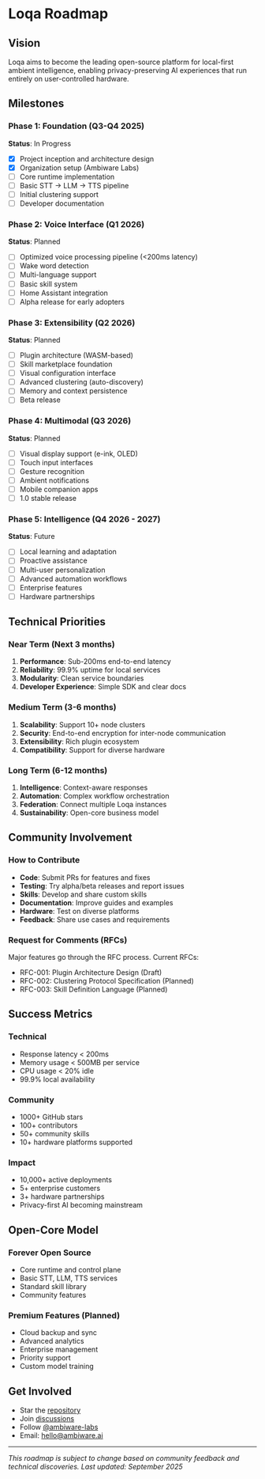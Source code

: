 # Loqa Roadmap

## Vision

Loqa aims to become the leading open-source platform for local-first ambient intelligence, enabling privacy-preserving AI experiences that run entirely on user-controlled hardware.

## Milestones

### Phase 1: Foundation (Q3-Q4 2025)
**Status**: In Progress

- [x] Project inception and architecture design
- [x] Organization setup (Ambiware Labs)
- [ ] Core runtime implementation
- [ ] Basic STT → LLM → TTS pipeline
- [ ] Initial clustering support
- [ ] Developer documentation

### Phase 2: Voice Interface (Q1 2026)
**Status**: Planned

- [ ] Optimized voice processing pipeline (<200ms latency)
- [ ] Wake word detection
- [ ] Multi-language support
- [ ] Basic skill system
- [ ] Home Assistant integration
- [ ] Alpha release for early adopters

### Phase 3: Extensibility (Q2 2026)
**Status**: Planned

- [ ] Plugin architecture (WASM-based)
- [ ] Skill marketplace foundation
- [ ] Visual configuration interface
- [ ] Advanced clustering (auto-discovery)
- [ ] Memory and context persistence
- [ ] Beta release

### Phase 4: Multimodal (Q3 2026)
**Status**: Planned

- [ ] Visual display support (e-ink, OLED)
- [ ] Touch input interfaces
- [ ] Gesture recognition
- [ ] Ambient notifications
- [ ] Mobile companion apps
- [ ] 1.0 stable release

### Phase 5: Intelligence (Q4 2026 - 2027)
**Status**: Future

- [ ] Local learning and adaptation
- [ ] Proactive assistance
- [ ] Multi-user personalization
- [ ] Advanced automation workflows
- [ ] Enterprise features
- [ ] Hardware partnerships

## Technical Priorities

### Near Term (Next 3 months)
1. **Performance**: Sub-200ms end-to-end latency
2. **Reliability**: 99.9% uptime for local services
3. **Modularity**: Clean service boundaries
4. **Developer Experience**: Simple SDK and clear docs

### Medium Term (3-6 months)
1. **Scalability**: Support 10+ node clusters
2. **Security**: End-to-end encryption for inter-node communication
3. **Extensibility**: Rich plugin ecosystem
4. **Compatibility**: Support for diverse hardware

### Long Term (6-12 months)
1. **Intelligence**: Context-aware responses
2. **Automation**: Complex workflow orchestration
3. **Federation**: Connect multiple Loqa instances
4. **Sustainability**: Open-core business model

## Community Involvement

### How to Contribute

- **Code**: Submit PRs for features and fixes
- **Testing**: Try alpha/beta releases and report issues
- **Skills**: Develop and share custom skills
- **Documentation**: Improve guides and examples
- **Hardware**: Test on diverse platforms
- **Feedback**: Share use cases and requirements

### Request for Comments (RFCs)

Major features go through the RFC process. Current RFCs:

- RFC-001: Plugin Architecture Design (Draft)
- RFC-002: Clustering Protocol Specification (Planned)
- RFC-003: Skill Definition Language (Planned)

## Success Metrics

### Technical
- Response latency < 200ms
- Memory usage < 500MB per service
- CPU usage < 20% idle
- 99.9% local availability

### Community
- 1000+ GitHub stars
- 100+ contributors
- 50+ community skills
- 10+ hardware platforms supported

### Impact
- 10,000+ active deployments
- 5+ enterprise customers
- 3+ hardware partnerships
- Privacy-first AI becoming mainstream

## Open-Core Model

### Forever Open Source
- Core runtime and control plane
- Basic STT, LLM, TTS services
- Standard skill library
- Community features

### Premium Features (Planned)
- Cloud backup and sync
- Advanced analytics
- Enterprise management
- Priority support
- Custom model training

## Get Involved

- Star the [repository](https://github.com/ambiware-labs/loqa-core)
- Join [discussions](https://github.com/ambiware-labs/loqa-meta/discussions)
- Follow [@ambiware-labs](https://github.com/ambiware-labs)
- Email: hello@ambiware.ai

---

*This roadmap is subject to change based on community feedback and technical discoveries. Last updated: September 2025*
